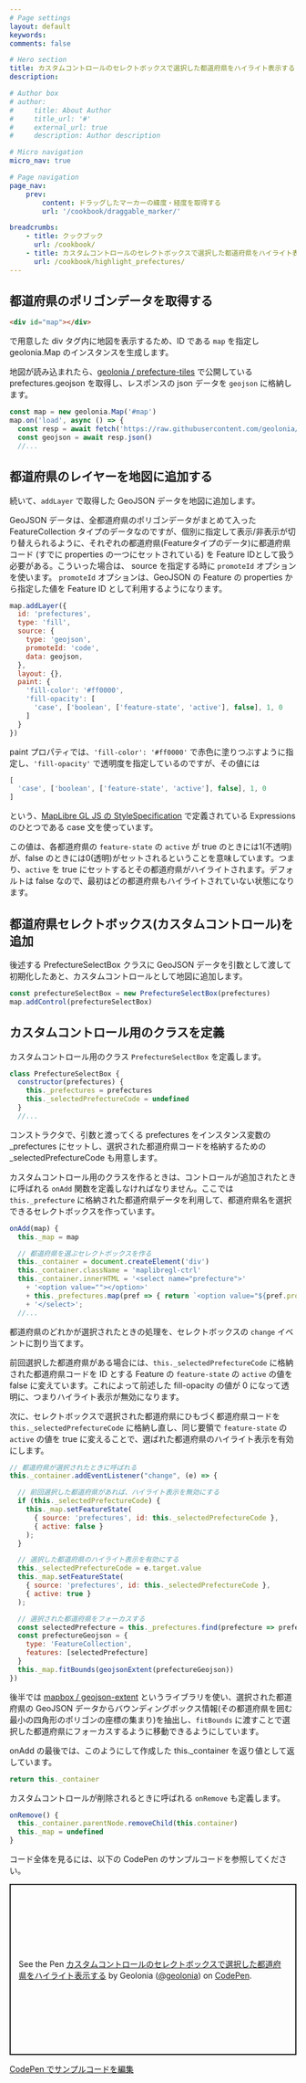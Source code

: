 ```yaml
---
# Page settings
layout: default
keywords:
comments: false

# Hero section
title: カスタムコントロールのセレクトボックスで選択した都道府県をハイライト表示する
description:

# Author box
# author:
#     title: About Author
#     title_url: '#'
#     external_url: true
#     description: Author description

# Micro navigation
micro_nav: true

# Page navigation
page_nav:
    prev:
        content: ドラッグしたマーカーの緯度・経度を取得する
        url: '/cookbook/draggable_marker/'

breadcrumbs:
    - title: クックブック
      url: /cookbook/
    - title: カスタムコントロールのセレクトボックスで選択した都道府県をハイライト表示する
      url: /cookbook/highlight_prefectures/
---
```


## 都道府県のポリゴンデータを取得する

```html
<div id="map"></div>
```

で用意した div タグ内に地図を表示するため、ID である `map` を指定し geolonia.Map のインスタンスを生成します。

地図が読み込まれたら、[geolonia / prefecture-tiles](https://github.com/geolonia/prefecture-tiles) で公開している prefectures.geojson を取得し、レスポンスの json データを `geojson` に格納します。


```javascript
const map = new geolonia.Map('#map')
map.on('load', async () => {
  const resp = await fetch('https://raw.githubusercontent.com/geolonia/prefecture-tiles/master/prefectures.geojson')
  const geojson = await resp.json()
  //...
```

## 都道府県のレイヤーを地図に追加する

続いて、`addLayer` で取得した GeoJSON データを地図に追加します。

GeoJSON データは、全都道府県のポリゴンデータがまとめて入った FeatureCollection タイプのデータなのですが、個別に指定して表示/非表示が切り替えられるように、それぞれの都道府県(Featureタイプのデータ)に都道府県コード (すでに properties の一つにセットされている) を Feature IDとして扱う必要がある。こういった場合は、 source を指定する時に `promoteId` オプションを使います。 `promoteId` オプションは、GeoJSON の Feature の properties から指定した値を Feature ID として利用するようになります。

```javascript
map.addLayer({
  id: 'prefectures',
  type: 'fill',
  source: {
    type: 'geojson',
    promoteId: 'code',
    data: geojson,
  },
  layout: {},
  paint: {
    'fill-color': '#ff0000',
    'fill-opacity': [
      'case', ['boolean', ['feature-state', 'active'], false], 1, 0
    ]
  }
})
```

paint プロパティでは、`'fill-color': '#ff0000'` で赤色に塗りつぶすように指定し、`'fill-opacity'` で透明度を指定しているのですが、その値には

```javascript
[
  'case', ['boolean', ['feature-state', 'active'], false], 1, 0
]
```

という、[MapLibre GL JS の StyleSpecification](https://maplibre.org/maplibre-gl-js-docs/style-spec/expressions/#case) で定義されている Expressions のひとつである case 文を使っています。

この値は、各都道府県の `feature-state` の `active` が true のときには1(不透明)が、false のときには0(透明)がセットされるということを意味しています。つまり、`active` を true にセットするとその都道府県がハイライトされます。デフォルトは false なので、最初はどの都道府県もハイライトされていない状態になります。

## 都道府県セレクトボックス(カスタムコントロール)を追加

後述する PrefectureSelectBox クラスに GeoJSON データを引数として渡して初期化したあと、カスタムコントロールとして地図に追加します。

```javascript
const prefectureSelectBox = new PrefectureSelectBox(prefectures)
map.addControl(prefectureSelectBox)
```

## カスタムコントロール用のクラスを定義

カスタムコントロール用のクラス `PrefectureSelectBox` を定義します。

```javascript
class PrefectureSelectBox {
  constructor(prefectures) {
    this._prefectures = prefectures
    this._selectedPrefectureCode = undefined
  }
  //...
```

コンストラクタで、引数と渡ってくる prefectures をインスタンス変数の _prefectures にセットし、選択された都道府県コードを格納するための _selectedPrefectureCode も用意します。

カスタムコントロール用のクラスを作るときは、コントロールが追加されたときに呼ばれる `onAdd` 関数を定義しなければなりません。ここでは `this._prefecture` に格納された都道府県データを利用して、都道府県名を選択できるセレクトボックスを作っています。

```javascript
onAdd(map) {
  this._map = map

  // 都道府県を選ぶセレクトボックスを作る
  this._container = document.createElement('div')
  this._container.className = 'maplibregl-ctrl'
  this._container.innerHTML = '<select name="prefecture">'
    + '<option value=""></option>'
    + this._prefectures.map(pref => { return `<option value="${pref.properties.code}">${pref.properties.name}</option>` })
    + '</select>';
  //...
```

都道府県のどれかが選択されたときの処理を、セレクトボックスの `change` イベントに割り当てます。

前回選択した都道府県がある場合には、`this._selectedPrefectureCode` に格納された都道府県コードを ID とする Feature の `feature-state` の `active` の値を false に変えています。これによって前述した fill-opacity の値が 0 になって透明に、つまりハイライト表示が無効になります。

次に、セレクトボックスで選択された都道府県にひもづく都道府県コードを `this._selectedPrefectureCode` に格納し直し、同じ要領で `feature-state` の `active` の値を true に変えることで、選ばれた都道府県のハイライト表示を有効にします。

```javascript
// 都道府県が選択されたときに呼ばれる
this._container.addEventListener("change", (e) => {

  // 前回選択した都道府県があれば、ハイライト表示を無効にする
  if (this._selectedPrefectureCode) {
    this._map.setFeatureState(
      { source: 'prefectures', id: this._selectedPrefectureCode },
      { active: false }
    );
  }

  // 選択した都道府県のハイライト表示を有効にする
  this._selectedPrefectureCode = e.target.value
  this._map.setFeatureState(
    { source: 'prefectures', id: this._selectedPrefectureCode },
    { active: true }
  );

  // 選択された都道府県をフォーカスする
  const selectedPrefecture = this._prefectures.find(prefecture => prefecture.properties.code === this._selectedPrefectureCode)
  const prefectureGeojson = {
    type: 'FeatureCollection',
    features: [selectedPrefecture]
  }
  this._map.fitBounds(geojsonExtent(prefectureGeojson))
})
```

後半では [mapbox / geojson-extent](https://github.com/mapbox/geojson-extent) というライブラリを使い、選択された都道府県の GeoJSON データからバウンディングボックス情報(その都道府県を囲む最小の四角形のポリゴンの座標の集まり)を抽出し、`fitBounds` に渡すことで選択した都道府県にフォーカスするように移動できるようにしています。

onAdd の最後では、このようにして作成した this._container を返り値として返しています。

```javascript
return this._container
```

カスタムコントロールが削除されるときに呼ばれる `onRemove` も定義します。

```javascript
onRemove() {
  this._container.parentNode.removeChild(this.container)
  this._map = undefined
}
```

コード全体を見るには、以下の CodePen のサンプルコードを参照してください。

<p class="codepen" data-height="300" data-default-tab="html,result" data-slug-hash="jOoMgLN" data-user="geolonia" style="height: 300px; box-sizing: border-box; display: flex; align-items: center; justify-content: center; border: 2px solid; margin: 1em 0; padding: 1em;">
  <span>See the Pen <a href="https://codepen.io/geolonia/pen/jOoMgLN">
  カスタムコントロールのセレクトボックスで選択した都道府県をハイライト表示する</a> by Geolonia (<a href="https://codepen.io/geolonia">@geolonia</a>)
  on <a href="https://codepen.io">CodePen</a>.</span>
</p>
<script async src="https://cpwebassets.codepen.io/assets/embed/ei.js"></script>

<a class="codepen" href="https://codepen.io/geolonia/pen/jOoMgLN" target="codepen"><i class="icon icon--codepen"></i> CodePen でサンプルコードを編集</a>
